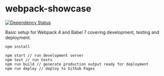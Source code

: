 # webpack-showcase
[![Dependency Status](https://david-dm.org/blacksonic/webpack-showcase.svg)](https://david-dm.org/blacksonic/webpack-showcase)

Basic setup for Webpack 4 and Babel 7 covering development, testing and deployment.

```
npm install

npm start // run development server
npm test // run tests
npm run build // generate production output ready for deployment
npm run deploy // deploy to Github Pages
```
